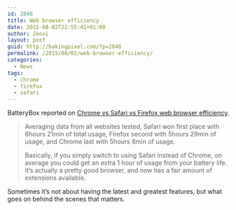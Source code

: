 ```yaml
---
id: 2848
title: Web browser efficiency
date: 2015-08-02T22:55:41+01:00
author: Jenxi
layout: post
guid: http://bakingpixel.com/?p=2848
permalink: /2015/08/02/web-browser-efficiency/
categories:
  - News
tags:
  - chrome
  - firefox
  - safari
---
```

BatteryBox reported on [Chrome vs Safari vs Firefox web browser efficiency](http://blog.getbatterybox.com/which-browser-is-the-most-energy-efficient-chrome-vs-safari-vs-firefox/).

> Averaging data from all websites tested, Safari won first place with 6hours 21min of total usage, Firefox second with 5hours 29min of usage, and Chrome last with 5hours 8min of usage.
> 
> Basically, if you simply switch to using Safari instead of Chrome, on average you could get an extra 1 hour of usage from your battery life. It’s actually a pretty good browser, and now has a fair amount of extensions available. 

Sometimes it&#8217;s not about having the latest and greatest features, but what goes on behind the scenes that matters.